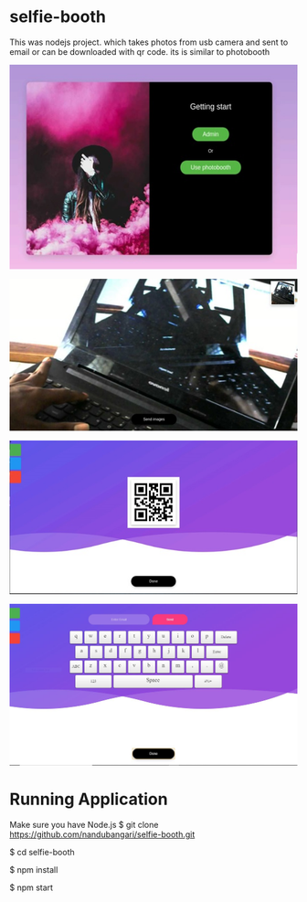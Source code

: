 # selfie-booth
This was nodejs project. which takes photos from usb camera and sent to email or can be downloaded with qr code.
its is similar to photobooth

![alt text](https://github.com/nandubangari/selfie-booth/blob/master/Screenshots/scr-2.jpg)

![alt text](https://github.com/nandubangari/selfie-booth/blob/master/Screenshots/scr3.jpg)

![alt text](https://github.com/nandubangari/selfie-booth/blob/master/Screenshots/scr-4.jpg)

![alt text](https://github.com/nandubangari/selfie-booth/blob/master/Screenshots/scr5.jpg)

# Running Application
Make sure you have Node.js
$ git clone https://github.com/nandubangari/selfie-booth.git

$ cd selfie-booth

$ npm install

$ npm start

